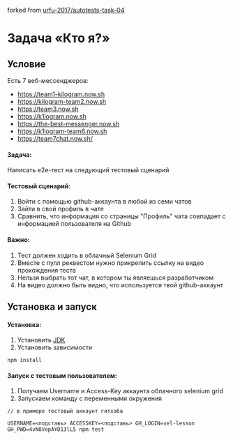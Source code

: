 forked from [urfu-2017/autotests-task-04](https://github.com/urfu-2017/autotests-task-04)

# Задача «Кто я?»

## Условие
Есть 7 веб-мессенджеров:

* https://team1-kilogram.now.sh
* https://kilogram-team2.now.sh
* https://team3.now.sh
* https://k1logram.now.sh
* https://the-best-messenger.now.sh
* https://k1logram-team6.now.sh
* https://team7chat.now.sh/

#### Задача:
Написать e2e-тест на следующий тестовый сценарий

#### Тестовый сценарий:
1. Войти с помощью github-аккаунта в любой из семи чатов
2. Зайти в свой профиль в чате
3. Сравнить, что информация со страницы "Профиль" чата совпадает с информацией пользователя на Github

#### Важно:
1. Тест должен ходить в облачный Selenium Grid
1. Вместе с пулл реквестом нужно прикрепить ссылку на видео прохождения теста
1. Нельзя выбрать тот чат, в котором ты являешься разработчиком
1. На видео должно быть видно, что используется твой github-аккаунт

## Установка и запуск
#### Установка:
1. Установить [JDK](http://www.oracle.com/technetwork/java/javase/downloads/jdk10-downloads-4416644.html)
2. Установить зависимости
```
npm install
```

#### Запуск с тестовым пользователем:
1. Получаем Username и Access-Key аккаунта облачного selenium grid
2. Запускаем команду с переменными окружения
```
// в примере тестовый аккаунт гитхаба

USERNAME=<подставь> ACCESSKEY=<подставь> GH_LOGIN=sel-lesson GH_PWD=4vN8VopAYD13lL5 npm test
```
